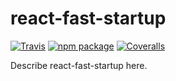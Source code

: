# react-fast-startup

[![Travis][build-badge]][build]
[![npm package][npm-badge]][npm]
[![Coveralls][coveralls-badge]][coveralls]

Describe react-fast-startup here.

[build-badge]: https://img.shields.io/travis/evilosa/react-fast-startup/master.png?style=flat-square
[build]: https://travis-ci.org/evilosa/react-fast-startup

[npm-badge]: https://img.shields.io/npm/v/npm-package.png?style=flat-square
[npm]: https://www.npmjs.org/package/react-fast-startup

[coveralls-badge]: https://img.shields.io/coveralls/evilosa/react-fast-startup/master.png?style=flat-square
[coveralls]: https://coveralls.io/github/evilosa/react-fast-startup

